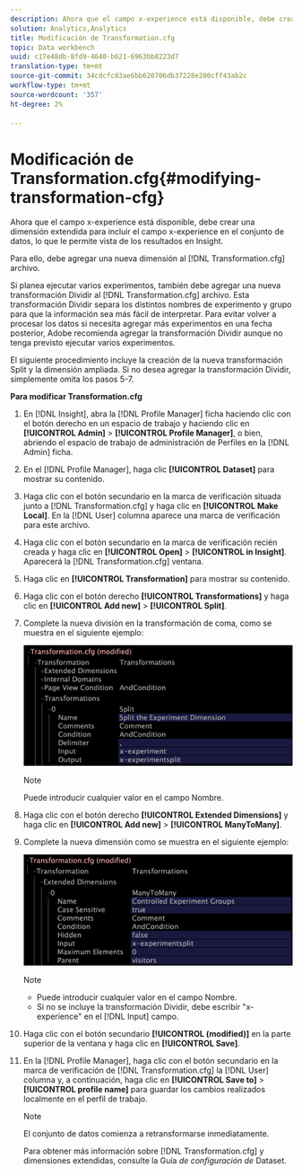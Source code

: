 ```yaml
---
description: Ahora que el campo x-experience está disponible, debe crear una dimensión extendida para incluir el campo x-experience en el conjunto de datos, lo que le permite vista de los resultados en Insight.
solution: Analytics,Analytics
title: Modificación de Transformation.cfg
topic: Data workbench
uuid: c17e48db-8fd9-4640-b621-6963bb8223d7
translation-type: tm+mt
source-git-commit: 34cdcfc83ae6bb620706db37228e200cff43ab2c
workflow-type: tm+mt
source-wordcount: '357'
ht-degree: 2%

---
```



# Modificación de Transformation.cfg{#modifying-transformation-cfg}

Ahora que el campo x-experience está disponible, debe crear una dimensión extendida para incluir el campo x-experience en el conjunto de datos, lo que le permite vista de los resultados en Insight.

Para ello, debe agregar una nueva dimensión al [!DNL Transformation.cfg] archivo.

Si planea ejecutar varios experimentos, también debe agregar una nueva transformación Dividir al [!DNL Transformation.cfg] archivo. Esta transformación Dividir separa los distintos nombres de experimento y grupo para que la información sea más fácil de interpretar. Para evitar volver a procesar los datos si necesita agregar más experimentos en una fecha posterior, Adobe recomienda agregar la transformación Dividir aunque no tenga previsto ejecutar varios experimentos.

El siguiente procedimiento incluye la creación de la nueva transformación Split y la dimensión ampliada. Si no desea agregar la transformación Dividir, simplemente omita los pasos 5-7.

**Para modificar Transformation.cfg**

1. En [!DNL Insight], abra la [!DNL Profile Manager] ficha haciendo clic con el botón derecho en un espacio de trabajo y haciendo clic en **[!UICONTROL Admin]** > **[!UICONTROL Profile Manager]**, o bien, abriendo el espacio de trabajo de administración de Perfiles en la [!DNL Admin] ficha.
1. En el [!DNL Profile Manager], haga clic **[!UICONTROL Dataset]** para mostrar su contenido.
1. Haga clic con el botón secundario en la marca de verificación situada junto a [!DNL Transformation.cfg] y haga clic en **[!UICONTROL Make Local]**. En la [!DNL User] columna aparece una marca de verificación para este archivo.
1. Haga clic con el botón secundario en la marca de verificación recién creada y haga clic en **[!UICONTROL Open]** > **[!UICONTROL in Insight]**. Aparecerá la [!DNL Transformation.cfg] ventana.
1. Haga clic en **[!UICONTROL Transformation]** para mostrar su contenido.
1. Haga clic con el botón derecho **[!UICONTROL Transformations]** y haga clic en **[!UICONTROL Add new]** > **[!UICONTROL Split]**.
1. Complete la nueva división en la transformación de coma, como se muestra en el siguiente ejemplo:

   ![Información sobre los pasos](assets/New_split_transformation.png)

   >[!NOTE]
   >
   >Puede introducir cualquier valor en el campo Nombre.

1. Haga clic con el botón derecho **[!UICONTROL Extended Dimensions]** y haga clic en **[!UICONTROL Add new]** > **[!UICONTROL ManyToMany]**.
1. Complete la nueva dimensión como se muestra en el siguiente ejemplo:

   ![Información sobre los pasos](assets/New_Dimension_controlled_experiment_groups.png)

   >[!NOTE]
   >
   >* Puede introducir cualquier valor en el campo Nombre.
   >* Si no se incluye la transformación Dividir, debe escribir &quot;x-experience&quot; en el [!DNL Input] campo.


1. Haga clic con el botón secundario **[!UICONTROL (modified)]** en la parte superior de la ventana y haga clic en **[!UICONTROL Save]**.
1. En la [!DNL Profile Manager], haga clic con el botón secundario en la marca de verificación de [!DNL Transformation.cfg] la [!DNL User] columna y, a continuación, haga clic en **[!UICONTROL Save to]** > **[!UICONTROL profile name]** para guardar los cambios realizados localmente en el perfil de trabajo.

   >[!NOTE]
   >
   >El conjunto de datos comienza a retransformarse inmediatamente.

   Para obtener más información sobre [!DNL Transformation.cfg] y dimensiones extendidas, consulte la Guía *de configuración de* Dataset.
